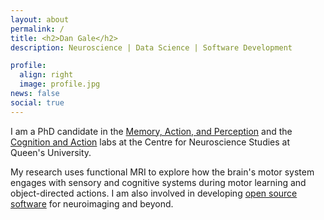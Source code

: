 ```yaml
---
layout: about
permalink: /
title: <h2>Dan Gale</h2>
description: Neuroscience | Data Science | Software Development

profile:
  align: right
  image: profile.jpg
news: false
social: true
---
```

I am a PhD candidate in the [Memory, Action, and Perception](http://www.gallivanmaplab.com/) and the [Cognition and Action](http://www.flanaganlab.com/) labs at the Centre for Neuroscience Studies at Queen's University. 

My research uses functional MRI to explore how the brain's motor system engages with sensory and cognitive systems during motor learning and object-directed actions. I am also involved in developing [open source software](/software) for neuroimaging and beyond. 